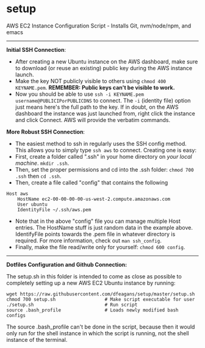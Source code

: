 # setup
AWS EC2 Instance Configuration Script - Installs Git, nvm/node/npm, and emacs
_____________________________________________________________________________

**Initial SSH Connection**:
- After creating a new Ubuntu instance on the AWS dashboard, make sure to download (or reuse an existing) public key during the AWS instance launch.
- Make the key NOT publicly visible to others using `chmod 400 KEYNAME.pem`. **REMEMBER: Public keys can't be visible to work.**
- Now you should be able to use `ssh -i KEYNAME.pem username@PUBLICIPorPUBLICDNS` to connect. The `-i` (identity file) option just means here's the full path to the key. If in doubt, on the AWS dashboard the instance was just launched from, right click the instance and click Connect. AWS will provide the verbatim commands.

**More Robust SSH Connection**:
- The easiest method to ssh in regularly uses the SSH config method. This allows you to simply type `ssh aws` to connect. Creating one is easy:
- First, create a folder called ".ssh" in your home directory on *your local machine*. `mkdir .ssh`. 
- Then, set the proper permissions and cd into the .ssh folder: `chmod 700 .ssh` then
`cd .ssh`.
- Then, create a file called "config" that contains the following 
```
Host aws
    HostName ec2-00-00-00-00-us-west-2.compute.amazonaws.com
    User ubuntu
    IdentityFile ~/.ssh/aws.pem
```
- Note that in the above "config" file you can manage multiple Host entries. The HostName stuff is just random data in the example above. IdentifyFile points towards the .pem file in whatever directory is required. For more information, check out `man ssh_config`.
- Finally, make the file read/write only for yourself: `chmod 600 config`.

_____________________________________________________________________________
**Dotfiles Configuration and Github Connection:**

The setup.sh in this folder is intended to come as close as possible to completely setting up a new AWS EC2 Ubuntu instance by running:

```
wget https://raw.githubusercontent.com/dfeagans/setup/master/setup.sh
chmod 700 setup.sh                  # Make script executable for user
./setup.sh                          # Run script
source .bash_profile                # Loads newly modified bash configs
```

The source .bash_profile can't be done in the script, because then it would only run for the shell instance in which the script is running, not the shell instance of the terminal.
